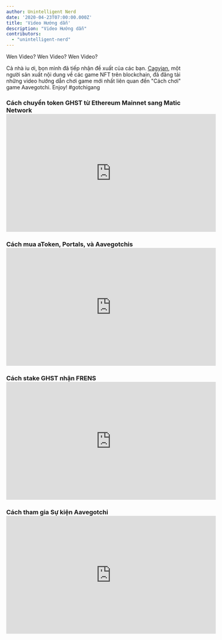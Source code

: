 ```yaml
---
author: Unintelligent Nerd
date: '2020-04-23T07:00:00.000Z'
title: 'Video Hướng dẫn'
description: "Video Hướng dẫn"
contributors:
  - "unintelligent-nerd"
---
```


Wen Video? Wen Video? Wen Video?

Cả nhà iu ơi, bọn mình đã tiếp nhận đề xuất của các bạn. [Cagyjan](https://www.youtube.com/c/CAGYJAN/about), một người sản xuất nội dung về các game NFT trên blockchain, đã đăng tải những video hướng dẫn chơi game mới nhất liên quan đến "Cách chơi" game Aavegotchi. Enjoy! #gotchigang

### Cách chuyển token GHST từ Ethereum Mainnet sang Matic Network <iframe width="560" height="315" src="https://www.youtube.com/embed/7H22_refiQM" frameborder="0" allow="accelerometer; autoplay; clipboard-write; encrypted-media; gyroscope; picture-in-picture" allowfullscreen mark="crwd-mark"></iframe>

### Cách mua aToken, Portals, và Aavegotchis <iframe width="560" height="315" src="https://www.youtube.com/embed/Un9BTNzNS7c" frameborder="0" allow="accelerometer; autoplay; clipboard-write; encrypted-media; gyroscope; picture-in-picture" allowfullscreen mark="crwd-mark"></iframe>

### Cách stake GHST nhận FRENS <iframe width="560" height="315" src="https://www.youtube.com/embed/ZIs06EqGE-U" frameborder="0" allow="accelerometer; autoplay; clipboard-write; encrypted-media; gyroscope; picture-in-picture" allowfullscreen mark="crwd-mark"></iframe>

### Cách tham gia Sự kiện Aavegotchi <iframe width="560" height="315" src="https://www.youtube.com/embed/gRfdL_0_ArA" frameborder="0" allow="accelerometer; autoplay; clipboard-write; encrypted-media; gyroscope; picture-in-picture" allowfullscreen mark="crwd-mark"></iframe>